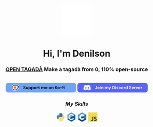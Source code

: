 <div align="center">
  <img align="center" width="100px" src="./assets/white_logo.png">
  <h1>Hi, I'm Denilson</h1>
 <h3><strong><a href="https://github.com/denilson-projects/open-tagada">OPEN TAGADÀ</a></strong> Make a tagadà from 0, 110% open-source</h3>
  <br>

<a href="https://ko-fi.com/denilson_p">
  <img src="https://raw.githubusercontent.com/denilson-projects/denilson-projects/refs/heads/main/assets/links/ko-fi.svg" width="223"/>
</a>
<a href="https://t.me/denilson_lab">
  <img src="https://raw.githubusercontent.com/denilson-projects/denilson-projects/refs/heads/main/assets/links/discord.svg" width="223"/>
</a>
  
  <h3><i>My Skills</i></h3>
  <img align="center" width="30px" src="./assets/languages/python.svg">
  <img align="center" width="30px" src="./assets/languages/c.svg">
  <img align="center" width="30px" src="./assets/languages/c-plus-plus.svg">
  <img align="center" width="30px" src="./assets/languages/javascript.svg">
  <br>
</div>
